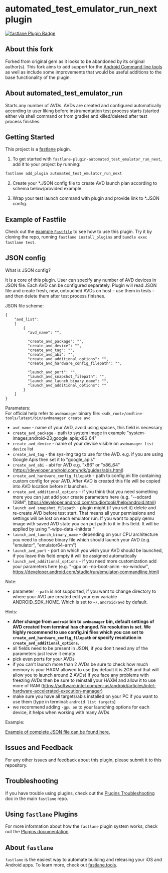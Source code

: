# automated_test_emulator_run_next plugin

[![fastlane Plugin Badge](https://rawcdn.githack.com/fastlane/fastlane/master/fastlane/assets/plugin-badge.svg)](https://rubygems.org/gems/fastlane-plugin-automated_test_emulator_run_next)

## About this fork

Forked from original gem as it looks to be abandoned by its original author(s). This fork aims to add support for the [Android Command line tools](https://developer.android.com/studio/command-line) as well as include some improvements that would be useful additions to the base functionality of the plugin.

## About automated_test_emulator_run

Starts any number of AVDs. AVDs are created and configured automatically according to user liking before instrumentation test process starts (started either via shell command or from gradle) and killed/deleted after test process finishes.

## Getting Started

This project is a [fastlane](https://github.com/fastlane/fastlane) plugin.

1. To get started with `fastlane-plugin-automated_test_emulator_run_next`, add it to your project by running:

  ```bash
  fastlane add_plugin automated_test_emulator_run_next
  ```
2. Create your \*.JSON config file to create AVD launch plan according to schema below/provided example.

3. Wrap your test launch command with plugin and provide link to \*.JSON config.

## Example of Fastfile

Check out the [example `Fastfile`](fastlane/Fastfile) to see how to use this plugin. Try it by cloning the repo, running `fastlane install_plugins` and `bundle exec fastlane test`.

## JSON config

What is JSON config?

It is a core of this plugin. User can specify any number of AVD devices in JSON file. Each AVD can be configured separately. Plugin will read JSON file and create fresh, new, untouched AVDs on host - use them in tests - and then delete them after test process finishes.

JSON file scheme:
```
{
    "avd_list":
    [
        {
          "avd_name": "",

          "create_avd_package": "",
          "create_avd_device": "",
          "create_avd_tag": "",
          "create_avd_abi": "",
          "create_avd_additional_options": "",
          "create_avd_hardware_config_filepath": "",

          "launch_avd_port": "",
          "launch_avd_snapshot_filepath": "",
          "launch_avd_launch_binary_name": "",
          "launch_avd_additional_options": ""
        }
    ]
}
```

Parameters:
<br>For official help refer to `avdmanager` binary file: `<sdk_root>/cmdline-tools/latest/bin/avdmanager create avd`
- `avd_name` - name of your AVD, avoid using spaces, this field is necessary
- `create_avd_package` - path to system image in example "system-images;android-23;google_apis;x86_64"
- `create_avd_device` - name of your device visible on `avdmanager list device` list
- `create_avd_tag` - the sys-img tag to use for the AVD. e.g. if you are using Google Apis then set it to "google_apis"
- `create_avd_abi` - abi for AVD e.g. "x86" or "x86_64" (https://developer.android.com/ndk/guides/abis.html)
- `create_avd_hardware_config_filepath` - path to config.ini file containing custom config for your AVD. After AVD is created this file will be copied into AVD location before it launches.
- `create_avd_additional_options` - if you think that you need something more you can just add your create parameters here (e.g. "--sdcard 128M", https://developer.android.com/studio/tools/help/android.html)
- `launch_avd_snapshot_filepath` - plugin might (if you set it) delete and re-create AVD before test start. That means all your permissions and settings will be lost on each emulator run. If you want to apply qemu image with saved AVD state you can put path to it in this field. It will be applied by using "-wipe-data -initdata <path to your file>"
- `launch_avd_launch_binary_name` - depending on your CPU architecture you need to choose binary file which should launch your AVD (e.g. "emulator", "emulator64-arm")
- `launch_avd_port` - port on which you wish your AVD should be launched, if you leave this field empty it will be assigned automatically
- `launch_avd_additional_options` - if you need more customization add your parameters here (e.g. "-gpu on -no-boot-anim -no-window", https://developer.android.com/studio/run/emulator-commandline.html)

Note:
- parameter `--path` is not supported, if you want to change directory to where your AVD are created edit your env variable ANDROID_SDK_HOME. Which is set to `~/.android/avd` by default.

Hints:
- <b> After change from `android` bin to `avdmanager` bin, default settings of AVD created from terminal has changed. No resolution is set. We highly recommend to use config.ini files which you can set to `create_avd_hardware_config_filepath` or specify resolution in `create_avd_additional_options`. </b>
- all fields need to be present in JSON, if you don't need any of the parameters just leave it empty
- pick even ports for your AVDs
- if you can't launch more than 2 AVDs be sure to check how much memory is your HAXM allowed to use (by default it is 2GB and that will allow you to launch around 2 AVDs) If you face any problems with freezing AVDs then be sure to reinstall your HAXM and allow it to use more of RAM (https://software.intel.com/en-us/android/articles/intel-hardware-accelerated-execution-manager)
- make sure you have all targets/abis installed on your PC if you want to use them (type in terminal: `android list targets`)
- we recommend adding `-gpu on` to your launching options for each device, it helps when working with many AVDs

Example:

[Example of complete JSON file can be found here.](fastlane/examples/AVD_setup.json)

## Issues and Feedback

For any other issues and feedback about this plugin, please submit it to this repository.

## Troubleshooting

If you have trouble using plugins, check out the [Plugins Troubleshooting](https://github.com/fastlane/fastlane/blob/master/fastlane/docs/PluginsTroubleshooting.md) doc in the main `fastlane` repo.

## Using `fastlane` Plugins

For more information about how the `fastlane` plugin system works, check out the [Plugins documentation](https://github.com/fastlane/fastlane/blob/master/fastlane/docs/Plugins.md).

## About `fastlane`

`fastlane` is the easiest way to automate building and releasing your iOS and Android apps. To learn more, check out [fastlane.tools](https://fastlane.tools).

